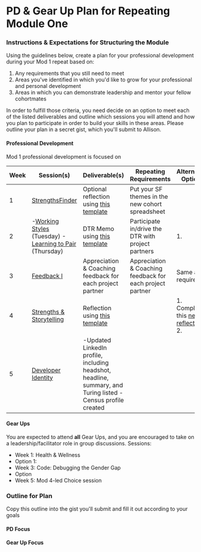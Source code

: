 # PD & Gear Up Plan for Repeating Module One

### Instructions & Expectations for Structuring the Module
Using the guidelines below, create a plan for your professional development during your Mod 1 repeat based on:

1. Any requirements that you still need to meet 
2. Areas you've identified in which you'd like to grow for your professional and personal development
3. Areas in which you can demonstrate leadership and mentor your fellow cohortmates

In order to fulfill those criteria, you need decide on an option to meet each of the listed deliverables and outline which sessions you will attend and how you plan to participate in order to build your skills in these areas. Please outline your plan in a secret gist, which you'll submit to Allison. 

#### Professional Development
Mod 1 professional development is focused on 


| Week | Session(s)                                                                                                                                                                                                                                                                    | Deliverable(s)                                                                                                                                                     | Repeating Requirements                                    | Alternative Options                                                                                                                                             |
|------|-------------------------------------------------------------------------------------------------------------------------------------------------------------------------------------------------------------------------------------------------------------------------------|--------------------------------------------------------------------------------------------------------------------------------------------------------------------|-----------------------------------------------------------|-----------------------------------------------------------------------------------------------------------------------------------------------------------------|
| 1    | [StrengthsFinder](https://github.com/turingschool/career-development-curriculum/blob/master/module_one/intro_strengthsfinder_session.md)                                                                                                                                      | Optional reflection using [this template](https://github.com/turingschool/career-development-curriculum/blob/master/module_one/strengths_reflection_guidelines.md) | Put your SF themes in the new cohort spreadsheet          |                                                                                                                                                                 |
| 2    | -[Working Styles](https://github.com/turingschool/career-development-curriculum/blob/master/module_one/working_styles.md) (Tuesday)  -[Learning to Pair](https://github.com/turingschool/career-development-curriculum/blob/master/module_one/learning_to_pair.md) (Thursday) | DTR Memo using [this template](https://github.com/turingschool/career-development-curriculum/blob/master/module_one/dtr_guidelines_memo.md)                        | Participate in/drive the DTR with project partners        | 1.                                                                                                                                                              |
| 3    | [Feedback I](https://github.com/turingschool/career-development-curriculum/blob/master/module_one/feedback_i.md)                                                                                                                                                              | Appreciation & Coaching feedback for each project partner                                                                                                          | Appreciation & Coaching feedback for each project partner | Same as required                                                                                                                                                |
| 4    | [Strengths & Storytelling](https://github.com/turingschool/career-development-curriculum/blob/master/module_one/strengths_and_storytelling.md)                                                                                                                                | Reflection using [this template](https://github.com/turingschool/career-development-curriculum/blob/master/module_one/strengths_storytelling_reflection.md)        |                                                           | 1. Complete this [new reflection](https://github.com/turingschool/career-development-curriculum/blob/master/module_one/strengths_storytelling_follow-up.md)  2. |
| 5    | [Developer Identity](https://github.com/turingschool/career-development-curriculum/blob/master/module_one/developer_identity.md)                                                                                                                                              | -Updated LinkedIn profile, including headshot, headline, summary, and Turing listed  -Census profile created                                                       |                                                           |                                                                                                                                                                 
#### Gear Ups 
You are expected to attend **all** Gear Ups, and you are encouraged to take on a leadership/facilitator role in group discussions. Sessions:

* Week 1: Health & Wellness
 * Option 1:
* Week 3: Code: Debugging the Gender Gap
 * Option
* Week 5: Mod 4-led Choice session 
    
 
### Outline for Plan
Copy this outline into the gist you'll submit and fill it out according to your goals

#### PD Focus

#### Gear Up Focus
